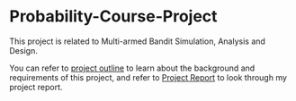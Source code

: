 # Probability-Course-Project
This project is related to Multi-armed Bandit Simulation, Analysis and Design.

You can refer to [project outline](https://github.com/boynextdoor-cze/Probability-Course-Project/blob/main/project%20outline.pdf) to learn about the background and requirements of this project, and refer to [Project Report](https://github.com/boynextdoor-cze/Probability-Course-Project/blob/main/Project%20Report.pdf) to look through my project report.
